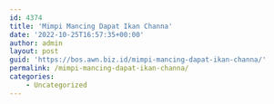 ```yaml
---
id: 4374
title: 'Mimpi Mancing Dapat Ikan Channa'
date: '2022-10-25T16:57:35+00:00'
author: admin
layout: post
guid: 'https://bos.awn.biz.id/mimpi-mancing-dapat-ikan-channa/'
permalink: /mimpi-mancing-dapat-ikan-channa/
categories:
    - Uncategorized
---
```


